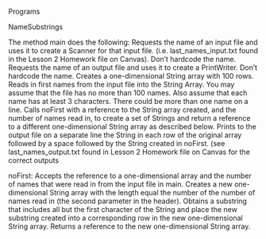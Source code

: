 Programs

NameSubstrings

The method main does the following:
Requests the name of an input file and uses it to create a Scanner for that input file. (i.e. last_names_input.txt found in the Lesson 2 Homework file on Canvas). Don’t hardcode the name.
Requests the name of an output file and uses it to create a PrintWriter. Don’t hardcode the name.
Creates a one-dimensional String array with 100 rows.
Reads in first names from the input file into the String Array. You may assume that the file has no more than 100 names. Also assume that each name has at least 3 characters. There could be more than one name on a line.
Calls noFirst with a reference to the String array created, and the number of names read in, to create a set of Strings and return a reference to a different one-dimensional String array as described below.
Prints to the output file on a separate line the String in each row of the original array followed by a space followed by the String created in noFirst. (see last_names_output.txt found in Lesson 2 Homework file on Canvas for the correct outputs


noFirst: 
Accepts the reference to a one-dimensional array and the number of names that were read in from the input file in main. 
Creates a new one-dimensional String array with the length equal the number of the number of names read in (the second parameter in the header).
Obtains a substring that includes all but the first character of the String and place the new substring created into a corresponding row in the new one-dimensional String array.
Returns a reference to the new one-dimensional String array. 
